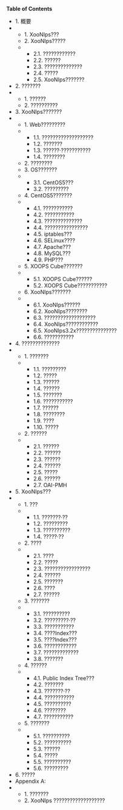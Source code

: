 **Table of Contents**

*   1\. 概要
*   *   1\. XooNIps???
    *   2\. XooNIps?????
    *   *   2.1\. ????????????
        *   2.2\. ??????
        *   2.3\. ??????????????
        *   2.4\. ?????
        *   2.5\. XooNIps???????
*   2\. ???????
*   *   1\. ??????
    *   2\. ??????????
*   3\. XooNIps???????
*   *   1\. Web?????????
    *   *   1.1\. ???????????????????
        *   1.2\. ???????
        *   1.3\. ??????·???????????
        *   1.4\. ????????
    *   2\. ????????
    *   3\. OS???????
    *   *   3.1\. CentOS5???
        *   3.2\. ?????????
    *   4\. CentOS5???????
    *   *   4.1\. ???????????
        *   4.2\. ???????????
        *   4.3\. ??????????????
        *   4.4\. ????????????????
        *   4.5\. iptables???
        *   4.6\. SELinux????
        *   4.7\. Apache???
        *   4.8\. MySQL???
        *   4.9\. PHP???
    *   5\. XOOPS Cube???????
    *   *   5.1\. XOOPS Cube??????
        *   5.2\. XOOPS Cube???????????
    *   6\. XooNIps???????
    *   *   6.1\. XooNIps??????
        *   6.2\. XooNIps????????
        *   6.3\. ???????????????????
        *   6.4\. XooNIps????????????
        *   6.5\. XooNIps3.2x???????????????
        *   6.6\. ???????????
*   4\. ??????????????
*   *   1\. ???????
    *   *   1.1\. ?????????
        *   1.2\. ?????
        *   1.3\. ??????
        *   1.4\. ??????
        *   1.5\. ???????
        *   1.6\. ???????????
        *   1.7\. ??????
        *   1.8\. ????????
        *   1.9\. ????
        *   1.10\. ?????
    *   2\. ??????
    *   *   2.1\. ??????
        *   2.2\. ??????
        *   2.3\. ??????
        *   2.4\. ??????
        *   2.5\. ?????
        *   2.6\. ??????
        *   2.7\. OAI-PMH
*   5\. XooNIps???
*   *   1\. ???
    *   *   1.1\. ???????·??
        *   1.2\. ?????????
        *   1.3\. ??????????
        *   1.4\. ?????·??
    *   2\. ????
    *   *   2.1\. ????
        *   2.2\. ?????
        *   2.3\. ?????????????????
        *   2.4\. ??????
        *   2.5\. ???????
        *   2.6\. ????
        *   2.7\. ??????
    *   3\. ???????
    *   *   3.1\. ??????????
        *   3.2\. ?????????·??
        *   3.3\. ???????????
        *   3.4\. ????Index???
        *   3.5\. ????Index???
        *   3.6\. ????????????
        *   3.7\. ?????????????
        *   3.8\. ???????
    *   4\. ??????
    *   *   4.1\. Public Index Tree???
        *   4.2\. ???????
        *   4.3\. ???????·??
        *   4.4\. ???????????
        *   4.5\. ??????????
        *   4.6\. ????????
        *   4.7\. ???????????
    *   5\. ???????
    *   *   5.1\. ??????????
        *   5.2\. ??????????
        *   5.3\. ??????
        *   5.4\. ?????
        *   5.5\. ??????????
        *   5.6\. ?????????
*   6\. ?????
*   Appendix A:
*   *   1\. ???????
    *   2\. XooNIps ???????????????????
